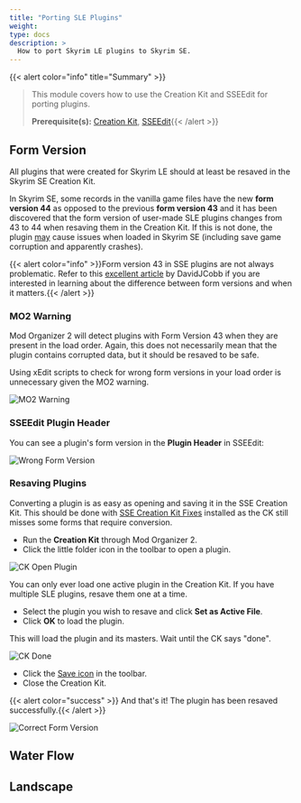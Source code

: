 ```yaml
---
title: "Porting SLE Plugins"
weight:
type: docs
description: >
  How to port Skyrim LE plugins to Skyrim SE.
---
```


{{< alert color="info" title="Summary" >}}
> This module covers how to use the Creation Kit and SSEEdit for porting plugins.<p>
> **Prerequisite(s):** [Creation Kit](/bg/tool-setup/creation-kit/), [SSEEdit](/bg/tool-setup/sseedit/){{< /alert >}}

## Form Version

All plugins that were created for Skyrim LE should at least be resaved in the Skyrim SE Creation Kit.

In Skyrim SE, some records in the vanilla game files have the new **form version 44** as opposed to the previous **form version 43** and it has been discovered that the form version of user-made SLE plugins changes from 43 to 44 when resaving them in the Creation Kit. If this is not done, the plugin <u>may</u> cause issues when loaded in Skyrim SE (including save game corruption and apparently crashes).

{{< alert color="info" >}}Form version 43 in SSE plugins are not always problematic. Refer to this [excellent article](https://davidjcobb.github.io/skyrim-writings/articles/form-versions-43-and-44.html) by DavidJCobb if you are interested in learning about the difference between form versions and when it matters.{{< /alert >}}

### MO2 Warning

Mod Organizer 2 will detect plugins with Form Version 43 when they are present in the load order. Again, this does not necessarily mean that the plugin contains corrupted data, but it should be resaved to be safe.

Using xEdit scripts to check for wrong form versions in your load order is unnecessary given the MO2 warning.

![MO2 Warning](/Pictures/bg/additional-modules/porting-sle-plugins/mo2-form-43-warning.png)

### SSEEdit Plugin Header

You can see a plugin's form version in the **Plugin Header** in SSEEdit:

![Wrong Form Version](/Pictures/bg/additional-modules/porting-sle-plugins/form-version-43.png)

### Resaving Plugins

Converting a plugin is as easy as opening and saving it in the SSE Creation Kit. This should be done with [SSE Creation Kit Fixes](https://www.nexusmods.com/skyrimspecialedition/mods/20061) installed as the CK still misses some forms that require conversion. 

- Run the **Creation Kit** through Mod Organizer 2.
- Click the little folder icon in the toolbar to open a plugin.

![CK Open Plugin](/Pictures/bg/additional-modules/porting-sle-plugins/ck-open-plugin.png)

You can only ever load one active plugin in the Creation Kit. If you have multiple SLE plugins, resave them one at a time.

- Select the plugin you wish to resave and click **Set as Active File**.
- Click **OK** to load the plugin.

This will load the plugin and its masters. Wait until the CK says "done".

![CK Done](/Pictures/bg/additional-modules/porting-sle-plugins/ck-done-loading.png)

- Click the [Save icon](/Pictures/bg/additional-modules/porting-sle-plugins/ck-save-plugin.png) in the toolbar.
- Close the Creation Kit.

{{< alert color="success" >}} And that's it! The plugin has been resaved successfully.{{< /alert >}}

![Correct Form Version](/Pictures/bg/additional-modules/porting-sle-plugins/form-version-44.png)

## Water Flow

## Landscape